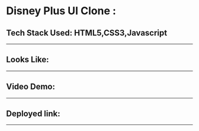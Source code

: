 # Disney Plus UI Clone :
## Tech Stack Used: HTML5,CSS3,Javascript
---

## Looks Like:


----
## Video Demo:

---

## Deployed link:


---
